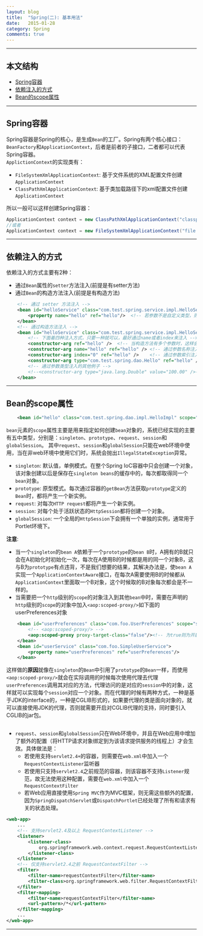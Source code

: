 ```yaml
---
layout: blog
title:  "Spring(二): 基本用法"
date:   2015-01-28 
category: Spring  
comments: true
---
```



*****

## 本文结构

* [Spring容器](#id1)
* [依赖注入的方式](#id2)
* [Bean的scope属性](#id3)

*****

<h2 id="id1"> Spring容器 </h2>

Spring容器是Spring的核心，是生成`Bean`的工厂。Spring有两个核心接口：`BeanFactory`和`ApplicationContext`，后者是前者的子接口，二者都可以代表Spring容器。  
`ApplictionContext`的实现类有：

* `FileSystemXmlApplicationContext`: 基于文件系统的XML配置文件创建`ApplicationContext`
* `ClassPathXmlApplicationContext`: 基于类加载路径下的xml配置文件创建`ApplicationContext`

所以一般可以这样创建Spring容器：

```java
ApplicationContext context = new ClassPathXmlApplicationContext("classpath:spring.xml");
//或者
ApplicationContext context = new FileSystemXmlApplicationContext("file:绝对路径/spring.xml");
```
*****

<h2 id="id2"> 依赖注入的方式 </h2>

依赖注入的方式主要有2种：

* 通过`Bean`属性的`setter`方法注入(前提是有setter方法)
* 通过`Bean`的构造方法注入(前提是有构造方法)

```xml
    <!-- 通过 setter 方法注入 -->
    <bean id="helloService" class="com.test.spring.service.impl.HelloServiceImpl">
        <property name="hello" ref="hello"/>  <!-- 若参数不是自定义类型，则使用value="**"的方式 -->
    </bean>
    <!-- 通过构造方法注入 -->
    <bean id="helloService" class="com.test.spring.service.impl.HelloServiceImpl">
        <!-- 下面着四种注入方式，只要一种就可以，最好通过name或者index来注入 -->
        <constructor-arg ref="hello" />  <!-- 当构造方法有多个参数时，这样会有问题 -->
        <constructor-arg name="hello" ref="hello" /> <!-- 通过参数名称注入 -->
        <constructor-arg index="0" ref="hello" />    <!-- 通过参数索引注入 -->
        <constructor-arg type="com.test.spring.dao.Hello" ref="hello" /> <!-- 通过参数类型注入 -->
        <!-- 通过参数类型注入的其他例子 -->
        <!--<constructor-arg type="java.lang.Double" value="100.00" />-->
    </bean>
```

*****

<h2 id="id3"> Bean的scope属性 </h2>

```xml
    <bean id="hello" class="com.test.spring.dao.impl.HelloImpl" scope="singleton"></bean>
```
`bean`元素的`scope`属性主要是用来指定如何创建`bean`对象的，系统已经实现的主要有五中类型，分别是：`singleton`、`prototype`、`request`、`session`和`globalSession`。
其中`request`、`session`和`globalSession`只能在web环境中使用，当在非web环境中使用它们时，系统会抛出`IllegalStateException`异常。

* `singleton`: 默认值，单例模式。在整个Spring IoC容器中只会创建一个对象，该对象创建以后是保存在`singleton beans`的缓存中的，每次都取得同一个`bean`对象。
* `prototype`: 原型模式。每次通过容器的`getBean`方法获取`prototype`定义的`Bean`时，都将产生一个新实例。
* `request`: 对每次`HTTP request`都将产生一个新实例。
* `session`: 对每个处于活跃状态的`HttpSession`都将创建一个对象。
* `globalSession`: 一个全局的`HttpSession`下会拥有一个单独的实例，通常用于Portlet环境下。


**注意**:

* 当一个`singleton`的`bean A`依赖于一个`prototype`的`bean B`时，A拥有的B就只会在A初始化时初始化一次，每次在A使用B的时候都是用的同一个对象B，这与B为`prototype`有点违背，不是我们想要的结果，其解决办法是，使`bean A`实现一个`ApplicationContextAware`接口，在每次A需要使用B的时候都从`ApplicationContext`里面取一个B对象，这个时候取的B对象每次都会是不一样的。
* 当需要把一个`http`级别的`scope`的对象注入到其他`bean`中时，需要在声明的`http`级别的`scope`的对象中加入`<aop:scoped-proxy/>`如下面的userPreferences对象

```xml
    <bean id="userPreferences" class="com.foo.UserPreferences" scope="session">
        <!-- <aop:scoped-proxy/> -->
        <aop:scoped-proxy proxy-target-class="false"/><!-- 为true则为开启对CGLIB的支持  -->
    </bean>  
    <bean id="userService" class="com.foo.SimpleUserService">  
        <property name="userPreferences" ref="userPreferences"/>  
    </bean> 
```
这样做的**原因**就像在`singleton`的`Bean`中引用了`prototype`的`Bean`一样，而使用`<aop:scoped-proxy/>`就会在实际调用的时候每次使用代理去代理`userPreferences`调用其对应的方法，代理访问的是对应的`session`中的对象，这样就可以实现每个`session`对应一个对象。而在代理的时候有两种方式，一种是基于JDK的interface的，一种是CGLIB形式的，如果要代理的类是面向对象的，就可以直接使用JDK的代理，否则就需要开启对CGLIB代理的支持，同时要引入CGLIB的jar包。

```xml
```

* `request`、`session`和`globalSession`只在Web环境中，并且在Web应用中增加了额外的配置（将HTTP请求对象绑定到为该请求提供服务的线程上）才会生效。具体做法是：  
  * 若使用支持`servlet2.4+`的容器，则需要在`web.xml`中加入一个`RequestContextListener`监听器
  * 若使用只支持`servlet2.4`之前规范的容器，则该容器不支持`Listener`规范，故无法使用这种配置，需要在`web.xml`中加入一个`RequestContextFilter`
  * 若Web应用直接使用`Spring MVC`作为MVC框架，则无需这些额外的配置，因为`SpringDispatchServlet`或`DispatchPortlet`已经处理了所有和请求有关的状态处理。

```xml
<web-app>  
    ...  
    <!-- 支持servlet2.4及以上 RequestContextListener -->
    <listener>  
        <listener-class>  
            org.springframework.web.context.request.RequestContextListener  
        </listener-class>  
    </listener>
    <!-- 仅支持servlet2.4之前 RequestContextFilter -->
    <filter>
        <filter-name>requestContextFilter</filter-name>
        <filter-class>org.springframework.web.filter.RequestContextFilter</filter-class>
    </filter>
    <filter-mapping>
        <filter-name>requestContextFilter</filter-name>
        <url-pattern>/*</url-pattern>
    </filter-mapping>
    ...  
</web-app>
```










*****
